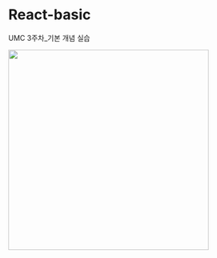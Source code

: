 # React-basic
UMC 3주차_기본 개념 실습

<img width='400' src='https://user-images.githubusercontent.com/72790695/230835534-bd95b715-b429-4a25-a127-e6b716bb65d7.png'>
